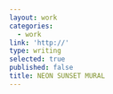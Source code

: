 ```yaml
---
layout: work
categories:
  - work
link: 'http://'
type: writing
selected: true
published: false
title: NEON SUNSET MURAL
---
```

 